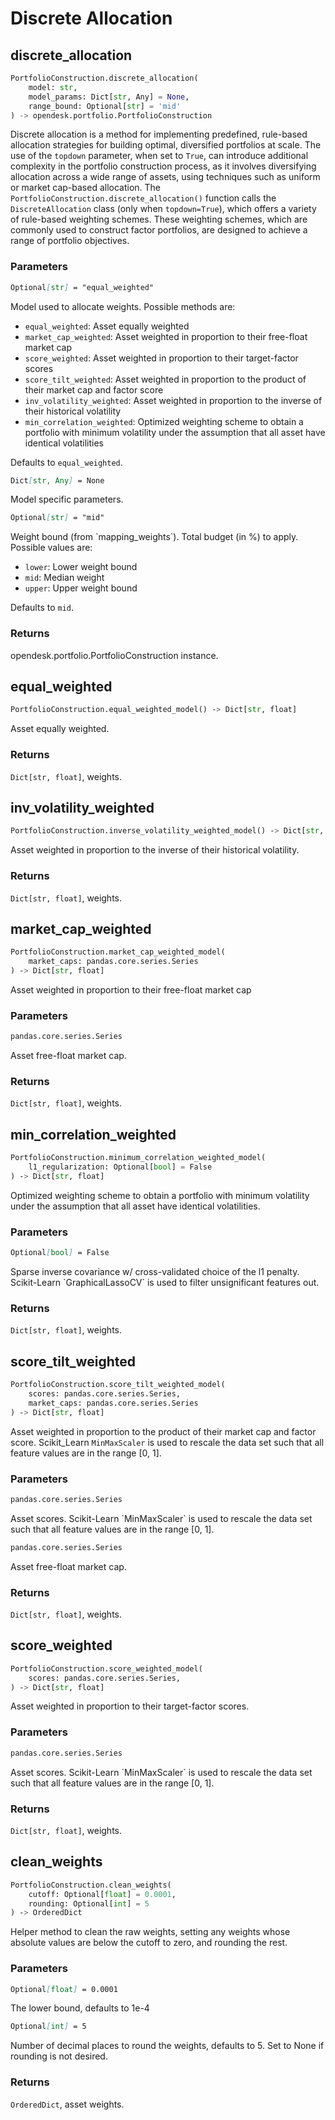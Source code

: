 # Discrete Allocation

## discrete_allocation

```python
PortfolioConstruction.discrete_allocation(
    model: str,
    model_params: Dict[str, Any] = None,
    range_bound: Optional[str] = 'mid'
) -> opendesk.portfolio.PortfolioConstruction
```

Discrete allocation is a method for implementing predefined, rule-based allocation strategies for building optimal, diversified portfolios at scale. The use of the `topdown` parameter, when set to `True`, can introduce additional complexity in the portfolio construction process, as it involves diversifying allocation across a wide range of assets, using techniques such as uniform or market cap-based allocation. The `PortfolioConstruction.discrete_allocation()` function calls the `DiscreteAllocation` class (only when `topdown=True`), which offers a variety of rule-based weighting schemes. These weighting schemes, which are commonly used to construct factor portfolios, are designed to achieve a range of portfolio objectives.

### Parameters

``` markdown title="model"
Optional[str] = "equal_weighted"
```
<div class="result" markdown>
Model used to allocate weights. Possible methods are:

* `equal_weighted`: Asset equally weighted
* `market_cap_weighted`: Asset weighted in proportion to their free-float market cap
* `score_weighted`: Asset weighted in proportion to their target-factor scores
* `score_tilt_weighted`: Asset weighted in proportion to the product of their market cap and factor score
* `inv_volatility_weighted`: Asset weighted in proportion to the inverse of their historical volatility
* `min_correlation_weighted`: Optimized weighting scheme to obtain a portfolio with minimum volatility under the assumption that all asset have identical volatilities

Defaults to `equal_weighted`.
</div>

``` markdown title="model_params"
Dict[str, Any] = None
```
<div class="result" markdown>
Model specific parameters.
</div>

``` markdown title="range_bound"
Optional[str] = "mid"
```
<div class="result" markdown>
Weight bound (from `mapping_weights`). Total budget (in %) to apply. Possible values are:

* `lower`: Lower weight bound
* `mid`: Median weight
* `upper`: Upper weight bound

Defaults to `mid`.
</div>

### Returns

opendesk.portfolio.PortfolioConstruction instance.

## equal_weighted

```python
PortfolioConstruction.equal_weighted_model() ‑> Dict[str, float]
```

Asset equally weighted.

### Returns

`Dict[str, float]`, weights.

## inv_volatility_weighted

```python
PortfolioConstruction.inverse_volatility_weighted_model() ‑> Dict[str, float]
```

Asset weighted in proportion to the inverse of their historical volatility.

### Returns

`Dict[str, float]`, weights.

## market_cap_weighted

```python
PortfolioConstruction.market_cap_weighted_model(
    market_caps: pandas.core.series.Series
) ‑> Dict[str, float]
```

Asset weighted in proportion to their free-float market cap

### Parameters

``` markdown title="market_caps"
pandas.core.series.Series
```
<div class="result" markdown>
Asset free-float market cap.
</div>

### Returns

`Dict[str, float]`, weights.

## min_correlation_weighted

```python
PortfolioConstruction.minimum_correlation_weighted_model(
    l1_regularization: Optional[bool] = False
) ‑> Dict[str, float]
```

Optimized weighting scheme to obtain a portfolio with minimum volatility under the assumption that all asset have identical volatilities.

### Parameters

``` markdown title="l1_regularization"
Optional[bool] = False
```
<div class="result" markdown>
Sparse inverse covariance w/ cross-validated choice of the l1 penalty. Scikit-Learn `GraphicalLassoCV` is used to filter unsignificant features out.
</div>

### Returns

`Dict[str, float]`, weights.

## score_tilt_weighted

```python
PortfolioConstruction.score_tilt_weighted_model(
    scores: pandas.core.series.Series, 
    market_caps: pandas.core.series.Series
) ‑> Dict[str, float]
```

Asset weighted in proportion to the product of their market cap and factor score. Scikit_Learn `MinMaxScaler` is used to rescale the data set such that all feature values are in the range [0, 1].

### Parameters

``` markdown title="scores"
pandas.core.series.Series
```
<div class="result" markdown>
Asset scores. Scikit-Learn `MinMaxScaler` is used to rescale the data set such that all feature values are in the range [0, 1].
</div>

``` markdown title="market_caps"
pandas.core.series.Series
```
<div class="result" markdown>
Asset free-float market cap.
</div>

### Returns

`Dict[str, float]`, weights.

## score_weighted

```python
PortfolioConstruction.score_weighted_model(
    scores: pandas.core.series.Series, 
) ‑> Dict[str, float]
```
Asset weighted in proportion to their target-factor scores.

### Parameters

``` markdown title="scores"
pandas.core.series.Series
```
<div class="result" markdown>
Asset scores. Scikit-Learn `MinMaxScaler` is used to rescale the data set such that all feature values are in the range [0, 1].
</div>

### Returns

`Dict[str, float]`, weights.

## clean_weights

```python
PortfolioConstruction.clean_weights(
    cutoff: Optional[float] = 0.0001, 
    rounding: Optional[int] = 5
) ‑> OrderedDict
```

Helper method to clean the raw weights, setting any weights whose absolute values are below the cutoff to zero, and rounding the rest.

### Parameters

``` markdown title="cutoff"
Optional[float] = 0.0001
```
<div class="result" markdown>
The lower bound, defaults to 1e-4
</div>

``` markdown title="rounding"
Optional[int] = 5
```
<div class="result" markdown>
Number of decimal places to round the weights, defaults to 5. Set to None if rounding is not desired.
</div>

### Returns

`OrderedDict`, asset weights.